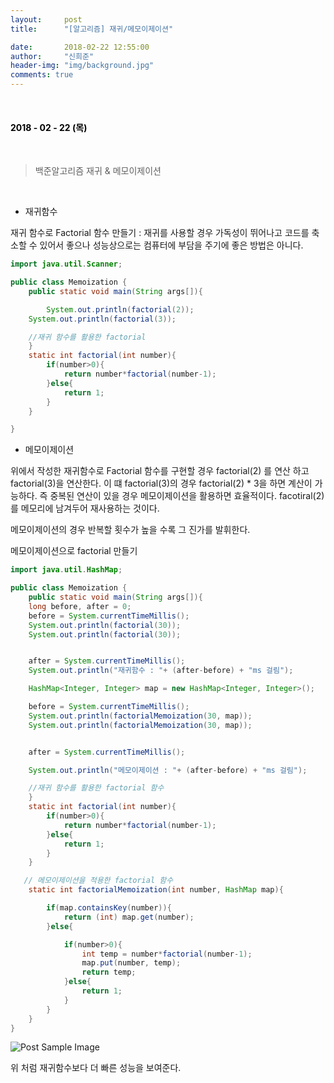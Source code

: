 ```yaml
---
layout:     post
title:      "[알고리즘] 재귀/메모이제이션"

date:       2018-02-22 12:55:00
author:     "신희준"
header-img: "img/background.jpg"
comments: true
---
```


<head>
 <meta property="og:type" content="백준알고리즘 재귀 & 메모이제이션">
 <meta property="og:title" content="백준알고리즘 재귀 & 메모이제이션">
 <meta property="og:description" content="백준알고리즘 재귀 & 메모이제이션">
 <meta property="og:url" content="http://shj7242.github.io/2018/02/22/Algorithm6/">

 <meta name="twitter:card" content="백준알고리즘 재귀 & 메모이제이션">
  <meta name="twitter:title" content="백준알고리즘 재귀 & 메모이제이션">
  <meta name="twitter:description" content="백준알고리즘 재귀 & 메모이제이션">
  <meta name="FACEBOOK:domain" content="http://shj7242.github.io/2018/02/22/Algorithm6/">
  <meta name="facebook:card" content="백준알고리즘 재귀 & 메모이제이션">
   <meta name="facebook:title" content="백준알고리즘 재귀 & 메모이제이션">
   <meta name="facebook:description" content="백준알고리즘 재귀 & 메모이제이션">
   <meta name="facebook:domain" content="http://shj7242.github.io/2018/02/22/Algorithm6/">


 </head>

<br>
<H4 style ="font-weight:bold; color:black;"> </H4>

<H4 style ="font-weight:bold; color : black">2018 - 02 - 22 (목)</H4>
<br>


> 백준알고리즘 재귀 & 메모이제이션

<br>

* 재귀함수

재귀 함수로 Factorial 함수 만들기 : 재귀를 사용할 경우 가독성이 뛰어나고 코드를 축소할 수 있어서 좋으나 성능상으로는 컴퓨터에 부담을 주기에 좋은 방법은 아니다.

~~~java
import java.util.Scanner;

public class Memoization {
	public static void main(String args[]){

		System.out.println(factorial(2));
    System.out.println(factorial(3));

    //재귀 함수를 활용한 factorial
	}
	static int factorial(int number){
		if(number>0){
			return number*factorial(number-1);
		}else{
			return 1;
		}
	}

}
~~~

* 메모이제이션

위에서 작성한 재귀함수로 Factorial 함수를 구현할 경우 factorial(2) 를 연산 하고 factorial(3)을 연산한다. 이 떄 factorial(3)의 경우 factorial(2) * 3을 하면 계산이 가능하다. 즉 중복된 연산이 있을 경우 메모이제이션을 활용하면 효율적이다. facotiral(2) 를 메모리에 남겨두어 재사용하는 것이다.

메모이제이션의 경우 반복할 횟수가 높을 수록 그 진가를 발휘한다.

메모이제이션으로 factorial 만들기

~~~java
import java.util.HashMap;

public class Memoization {
	public static void main(String args[]){
	long before, after = 0;
	before = System.currentTimeMillis();
	System.out.println(factorial(30));
    System.out.println(factorial(30));


    after = System.currentTimeMillis();
    System.out.println("재귀함수 : "+ (after-before) + "ms 걸림");

    HashMap<Integer, Integer> map = new HashMap<Integer, Integer>();

    before = System.currentTimeMillis();
    System.out.println(factorialMemoization(30, map));
    System.out.println(factorialMemoization(30, map));


	after = System.currentTimeMillis();

    System.out.println("메모이제이션 : "+ (after-before) + "ms 걸림");

    //재귀 함수를 활용한 factorial 함수
	}
	static int factorial(int number){
		if(number>0){
			return number*factorial(number-1);
		}else{
			return 1;
		}
	}

   // 메모이제이션을 적용한 factorial 함수
	static int factorialMemoization(int number, HashMap map){

		if(map.containsKey(number)){
			return (int) map.get(number);
		}else{

			if(number>0){
				int temp = number*factorial(number-1);
				map.put(number, temp);
				return temp;
			}else{
				return 1;
			}
		}
	}
}
~~~


<img src="{{ site.baseurl }}/img/memoization.jpg" alt="Post Sample Image">

위 처럼 재귀함수보다 더 빠른 성능을 보여준다.

